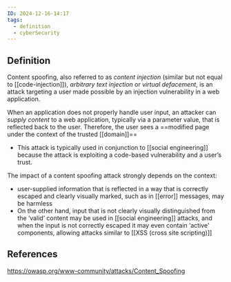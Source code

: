```yaml
---
ID: 2024-12-16-14:17
tags:
  - definition
  - cyberSecurity
---
```

## Definition

Content spoofing, also referred to as *content injection* (similar but not equal to [[code-injection]]), *arbitrary text injection* or *virtual defacement*, is an attack targeting a user made possible by an injection vulnerability in a web application.

When an application does not properly handle user input, an attacker can *supply* *content* to a web application, typically via a parameter value, that is reflected back to the user. Therefore, the user sees a ==modified page under the context of the trusted [[domain]]==
- This attack is typically used in conjunction to [[social engineering]] because the attack is exploiting a code-based vulnerability and a user’s trust.

The impact of a content spoofing attack strongly depends on the context:
- user-supplied information that is reflected in a way that is correctly escaped and clearly visually marked, such as in [[error]] messages, may be harmless
- On the other hand, input that is not clearly visually distinguished from the ‘valid’ content may be used in [[social engineering]] attacks, and when the input is not correctly escaped it may even contain ‘active’ components, allowing attacks similar to [[XSS (cross site scripting)]]

## References
https://owasp.org/www-community/attacks/Content_Spoofing
